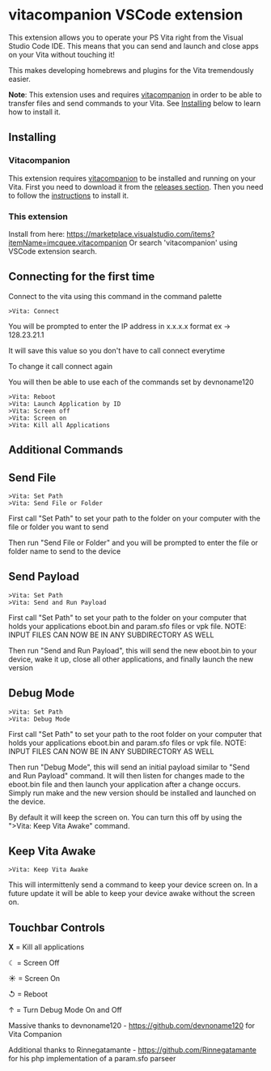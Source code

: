 # vitacompanion VSCode extension

This extension allows you to operate your PS Vita right from the Visual Studio Code IDE. This means that you can send and launch and close apps on your Vita without touching it!

This makes developing homebrews and plugins for the Vita tremendously easier.

**Note**: This extension uses and requires [vitacompanion](https://github.com/devnoname120/vitacompanion) in order to be able to transfer files and send commands to your Vita. See [Installing](#Installing) below to learn how to install it.


## Installing

### Vitacompanion

This extension requires [vitacompanion](https://github.com/devnoname120/vitacompanion) to be installed and running on your Vita.
First you need to download it from the [releases section](https://github.com/devnoname120/vitacompanion/releases).
Then you need to follow the [instructions](https://github.com/devnoname120/vitacompanion#readme) to install it.

### This extension

Install from here: https://marketplace.visualstudio.com/items?itemName=imcquee.vitacompanion
Or search 'vitacompanion' using VSCode extension search.

## Connecting for the first time

Connect to the vita using this command in the command palette
```
>Vita: Connect
```

You will be prompted to enter the IP address in x.x.x.x format ex -> 128.23.21.1

It will save this value so you don't have to call connect everytime

To change it call connect again

You will then be able to use each of the commands set by devnoname120
```
>Vita: Reboot
>Vita: Launch Application by ID
>Vita: Screen off
>Vita: Screen on
>Vita: Kill all Applications
```

## Additional Commands

## Send File

```
>Vita: Set Path
>Vita: Send File or Folder
```


First call "Set Path" to set your path to the folder on your computer with the file or folder you want to send

Then run "Send File or Folder" and you will be prompted to enter the file or folder name to send to the device

## Send Payload

```
>Vita: Set Path
>Vita: Send and Run Payload
```

First call "Set Path" to set your path to the folder on your computer that holds your applications eboot.bin and param.sfo files or vpk file. NOTE: INPUT FILES CAN NOW BE IN ANY SUBDIRECTORY AS WELL

Then run "Send and Run Payload", this will send the new eboot.bin to your device, wake it up, close all other applications, and finally launch the new version

## Debug Mode

```
>Vita: Set Path
>Vita: Debug Mode
```

First call "Set Path" to set your path to the root folder on your computer that holds your applications eboot.bin and param.sfo files or vpk file. NOTE: INPUT FILES CAN NOW BE IN ANY SUBDIRECTORY AS WELL

Then run "Debug Mode", this will send an initial payload similar to "Send and Run Payload" command. It will then listen for changes made to the eboot.bin file and then launch your application after a change occurs. Simply run make and the new version should be installed and launched on the device. 

By default it will keep the screen on. You can turn this off by using the ">Vita: Keep Vita Awake" command.

## Keep Vita Awake

```
>Vita: Keep Vita Awake
```

This will intermittenly send a command to keep your device screen on. In a future update it will be able to keep your device awake without the screen on.





## Touchbar Controls

**X** = Kill all applications

☾ = Screen Off

☀ = Screen On

↺ = Reboot

↑ = Turn Debug Mode On and Off


Massive thanks to devnoname120 - https://github.com/devnoname120 for Vita Companion

Additional thanks to Rinnegatamante - https://github.com/Rinnegatamante for his php implementation of a param.sfo parseer
